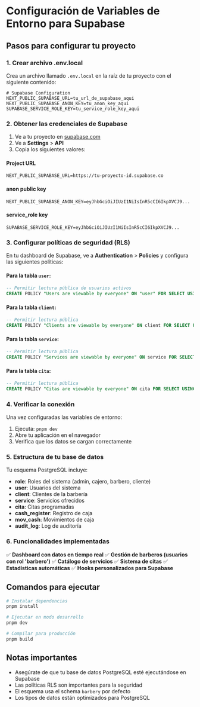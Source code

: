 # Configuración de Variables de Entorno para Supabase

## Pasos para configurar tu proyecto

### 1. Crear archivo .env.local

Crea un archivo llamado `.env.local` en la raíz de tu proyecto con el siguiente contenido:

```env
# Supabase Configuration
NEXT_PUBLIC_SUPABASE_URL=tu_url_de_supabase_aqui
NEXT_PUBLIC_SUPABASE_ANON_KEY=tu_anon_key_aqui
SUPABASE_SERVICE_ROLE_KEY=tu_service_role_key_aqui
```

### 2. Obtener las credenciales de Supabase

1. Ve a tu proyecto en [supabase.com](https://supabase.com)
2. Ve a **Settings** > **API**
3. Copia los siguientes valores:

#### Project URL
```
NEXT_PUBLIC_SUPABASE_URL=https://tu-proyecto-id.supabase.co
```

#### anon public key
```
NEXT_PUBLIC_SUPABASE_ANON_KEY=eyJhbGciOiJIUzI1NiIsInR5cCI6IkpXVCJ9...
```

#### service_role key
```
SUPABASE_SERVICE_ROLE_KEY=eyJhbGciOiJIUzI1NiIsInR5cCI6IkpXVCJ9...
```

### 3. Configurar políticas de seguridad (RLS)

En tu dashboard de Supabase, ve a **Authentication** > **Policies** y configura las siguientes políticas:

#### Para la tabla `user`:
```sql
-- Permitir lectura pública de usuarios activos
CREATE POLICY "Users are viewable by everyone" ON "user" FOR SELECT USING (is_active = true);
```

#### Para la tabla `client`:
```sql
-- Permitir lectura pública
CREATE POLICY "Clients are viewable by everyone" ON client FOR SELECT USING (true);
```

#### Para la tabla `service`:
```sql
-- Permitir lectura pública
CREATE POLICY "Services are viewable by everyone" ON service FOR SELECT USING (true);
```

#### Para la tabla `cita`:
```sql
-- Permitir lectura pública
CREATE POLICY "Citas are viewable by everyone" ON cita FOR SELECT USING (true);
```

### 4. Verificar la conexión

Una vez configuradas las variables de entorno:

1. Ejecuta: `pnpm dev`
2. Abre tu aplicación en el navegador
3. Verifica que los datos se cargan correctamente

### 5. Estructura de tu base de datos

Tu esquema PostgreSQL incluye:

- **role**: Roles del sistema (admin, cajero, barbero, cliente)
- **user**: Usuarios del sistema
- **client**: Clientes de la barbería
- **service**: Servicios ofrecidos
- **cita**: Citas programadas
- **cash_register**: Registro de caja
- **mov_cash**: Movimientos de caja
- **audit_log**: Log de auditoría

### 6. Funcionalidades implementadas

✅ **Dashboard con datos en tiempo real**
✅ **Gestión de barberos (usuarios con rol 'barbero')**
✅ **Catálogo de servicios**
✅ **Sistema de citas**
✅ **Estadísticas automáticas**
✅ **Hooks personalizados para Supabase**

## Comandos para ejecutar

```bash
# Instalar dependencias
pnpm install

# Ejecutar en modo desarrollo
pnpm dev

# Compilar para producción
pnpm build
```

## Notas importantes

- Asegúrate de que tu base de datos PostgreSQL esté ejecutándose en Supabase
- Las políticas RLS son importantes para la seguridad
- El esquema usa el schema `barbery` por defecto
- Los tipos de datos están optimizados para PostgreSQL
